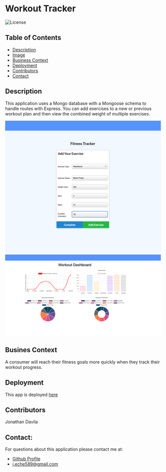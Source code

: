 

  # Workout Tracker
  
![License](https://img.shields.io/badge/License-MIT-blue.svg)


  ## Table of Contents

  - [Description](#description)
  - [Image](#image)
  - [Business Context](#businesscontext)
  - [Deployment](#deployment)
  - [Contributors](#contributors)
  - [Contact](#contact)

 

  ## Description

  This application uses a Mongo database with a Mongoose schema to handle routes with Express. You can add exercises to a new or previous workout plan and then view the combined weight of multiple exercises. 



  ![](public/images/screenshot.png)
  ![](public/images/stats.png)



   ## Busines Context

  A consumer will reach their fitness goals more quickly when they track their workout progress.



  ## Deployment
  
  This app is deployed [here](https://workingitout.herokuapp.com/)
  


  ## Contributors

  Jonathan Davila

    
  
  ## Contact:

  For questions about this application please contact me at: 
  - [Github Profile](https://github.com/jdavila10)
  - j.eche589@gmail.com
  
    

